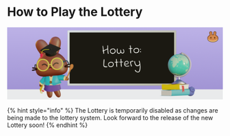 # How to Play the Lottery

![](../../.gitbook/assets/docs-masthead-6-.png)

{% hint style="info" %}
The Lottery is temporarily disabled as changes are being made to the lottery system. Look forward to the release of the new Lottery soon!
{% endhint %}

